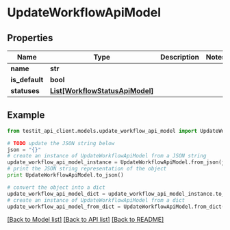 # UpdateWorkflowApiModel


## Properties
Name | Type | Description | Notes
------------ | ------------- | ------------- | -------------
**name** | **str** |  | 
**is_default** | **bool** |  | 
**statuses** | [**List[WorkflowStatusApiModel]**](WorkflowStatusApiModel.md) |  | 

## Example

```python
from testit_api_client.models.update_workflow_api_model import UpdateWorkflowApiModel

# TODO update the JSON string below
json = "{}"
# create an instance of UpdateWorkflowApiModel from a JSON string
update_workflow_api_model_instance = UpdateWorkflowApiModel.from_json(json)
# print the JSON string representation of the object
print UpdateWorkflowApiModel.to_json()

# convert the object into a dict
update_workflow_api_model_dict = update_workflow_api_model_instance.to_dict()
# create an instance of UpdateWorkflowApiModel from a dict
update_workflow_api_model_from_dict = UpdateWorkflowApiModel.from_dict(update_workflow_api_model_dict)
```
[[Back to Model list]](../README.md#documentation-for-models) [[Back to API list]](../README.md#documentation-for-api-endpoints) [[Back to README]](../README.md)


